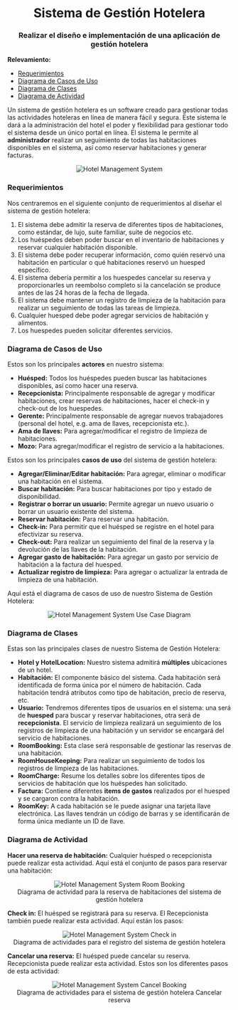 <h1 align="center">Sistema de Gestión Hotelera</h1>
<h3 align="center">Realizar el diseño e implementación de una aplicación de gestión hotelera</h3>

**Relevamiento:**

* [Requerimientos](#requerimientos)
* [Diagrama de Casos de Uso](#diagrama-de-casos-de-uso)
* [Diagrama de Clases](#diagrama-de-clases)
* [Diagrama de Actividad](#diagrama-de-actividad)

Un sistema de gestión hotelera es un software creado para gestionar todas las actividades hoteleras en línea de manera fácil y segura. Este sistema le dará a la administración del hotel el poder y flexibilidad para gestionar todo el sistema desde un único portal en línea. El sistema le permite al **administrador** realizar un seguimiento de todas las habitaciones disponibles en el sistema, así como reservar habitaciones y generar facturas.

<p align="center">
    <img src="https://github.com/ET12Objetos/TrabajoPracticoIntegrador/blob/main/diagramas/sistema-de-gestion-hotelera/hotel-management-system.png" alt="Hotel Management System">
</p>

### Requerimientos

Nos centraremos en el siguiente conjunto de requerimientos al diseñar el sistema de gestión hotelera:

1. El sistema debe admitir la reserva de diferentes tipos de habitaciones, como estándar, de lujo, suite familiar, suite de negocios etc.
2. Los huéspedes deben poder buscar en el inventario de habitaciones y reservar cualquier habitación disponible.
3. El sistema debe poder recuperar información, como quién reservó una habitación en particular o qué habitaciones reservó un huesped específico.
4. El sistema debería permitir a los huespedes cancelar su reserva y proporcionarles un reembolso completo si la cancelación se produce antes de las 24 horas de la fecha de llegada.
5. El sistema debe mantener un registro de limpieza de la habitación para realizar un seguimiento de todas las tareas de limpieza.
6. Cualquier huesped debe poder agregar servicios de habitación y alimentos.
7. Los huespedes pueden solicitar diferentes servicios.


### Diagrama de Casos de Uso

Estos son los principales **actores** en nuestro sistema:

* **Huésped:** Todos los huéspedes pueden buscar las habitaciones disponibles, así como hacer una reserva.
* **Recepcionista:** Principalmente responsable de agregar y modificar habitaciones, crear reservas de habitaciones, hacer el check-in y check-out de los huespedes.
* **Gerente:** Principalmente responsable de agregar nuevos trabajadores (personal del hotel, e.g. ama de llaves, recepcionista etc.).
* **Ama de llaves:** Para agregar/modificar el registro de limpieza de habitaciones.
* **Mozo:** Para agregar/modificar el registro de servicio a la habitaciones.

Estos son los principales **casos de uso** del sistema de gestión hotelera:

* **Agregar/Eliminar/Editar habitación:** Para agregar, eliminar o modificar una habitación en el sistema.
* **Buscar habitación:** Para buscar habitaciones por tipo y estado de disponibilidad.
* **Registrar o borrar un usuario:** Permite agregar un nuevo usuario o borrar un usuario existente del sistema.
* **Reservar habitación:** Para reservar una habitación.
* **Check-in:** Para permitir que el huésped se registre en el hotel para efectivizar su reserva.
* **Check-out:** Para realizar un seguimiento del final de la reserva y la devolución de las llaves de la habitación.
* **Agregar gasto de habitación:** Para agregar un gasto por servicio de habitación a la factura del huesped.
* **Actualizar registro de limpieza:** Para agregar o actualizar la entrada de limpieza de una habitación.

Aquí está el diagrama de casos de uso de nuestro Sistema de Gestión Hotelera:

<p align="center">
    <img src="https://github.com/ET12Objetos/TrabajoPracticoIntegrador/blob/main/diagramas/sistema-de-gestion-hotelera/hms-use-case-diagram.svg" alt="Hotel Management System Use Case Diagram">
</p>

### Diagrama de Clases

Estas son las principales clases de nuestro Sistema de Gestión Hotelera:

* **Hotel y HotelLocation:** Nuestro sistema admitirá **múltiples** ubicaciones de un hotel.
* **Habitación:** El componente básico del sistema. Cada habitación será identificada de forma única por el número de habitación. Cada habitación tendrá atributos como tipo de habitación, precio de reserva, etc.
* **Usuario:** Tendremos diferentes tipos de usuarios en el sistema: una será de **huesped** para buscar y reservar habitaciones, otra será de **recepcionista**. El servicio de limpieza realizará un seguimiento de los registros de limpieza de una habitación y un servidor se encargará del servicio de habitaciones.
* **RoomBooking:** Esta clase será responsable de gestionar las reservas de una habitación.
* **RoomHouseKeeping:** Para realizar un seguimiento de todos los registros de limpieza de las habitaciones.
* **RoomCharge:** Resume los detalles sobre los diferentes tipos de servicios de habitación que los huéspedes han solicitado.
* **Factura:** Contiene diferentes **items de gastos** realizados por el huesped y se cargaron contra la habitación.
* **RoomKey:** A cada habitación se le puede asignar una tarjeta llave electrónica. Las llaves tendrán un código de barras y se identificarán de forma única mediante un ID de llave.

### Diagrama de Actividad

**Hacer una reserva de habitación:** Cualquier huésped o recepcionista puede realizar esta actividad. Aquí está el conjunto de pasos para reservar una habitación:

<p align="center">
    <img src="https://github.com/ET12Objetos/TrabajoPracticoIntegrador/blob/main/diagramas/sistema-de-gestion-hotelera/hms-room-booking-activity-diagram.svg" alt="Hotel Management System Room Booking">
    <br />
    Diagrama de actividad para la reserva de habitaciones del sistema de gestión hotelera
</p>

**Check in:** El huésped se registrará para su reserva. El Recepcionista también puede realizar esta actividad. Aquí están los pasos:

<p align="center">
    <img src="https://github.com/ET12Objetos/TrabajoPracticoIntegrador/blob/main/diagramas/sistema-de-gestion-hotelera/hms-check-in-activity-diagram.svg" alt="Hotel Management System Check in">
    <br />
    Diagrama de actividades para el registro del sistema de gestión hotelera
</p>

**Cancelar una reserva:** El huésped puede cancelar su reserva. Recepcionista puede realizar esta actividad. Estos son los diferentes pasos de esta actividad:

<p align="center">
    <img src="https://github.com/ET12Objetos/TrabajoPracticoIntegrador/blob/main/diagramas/sistema-de-gestion-hotelera/hms-cancel-booking-activity-diagram.svg" alt="Hotel Management System Cancel Booking">
    <br />
    Diagrama de actividades para el sistema de gestión hotelera Cancelar reserva
</p>
